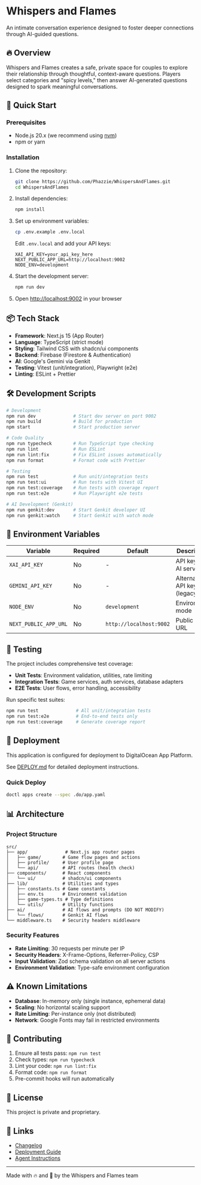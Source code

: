 # Whispers and Flames

An intimate conversation experience designed to foster deeper connections through AI-guided questions.

## 🔥 Overview

Whispers and Flames creates a safe, private space for couples to explore their relationship through thoughtful, context-aware questions. Players select categories and "spicy levels," then answer AI-generated questions designed to spark meaningful conversations.

## 🚀 Quick Start

### Prerequisites

- Node.js 20.x (we recommend using [nvm](https://github.com/nvm-sh/nvm))
- npm or yarn

### Installation

1. Clone the repository:

   ```bash
   git clone https://github.com/Phazzie/WhispersAndFlames.git
   cd WhispersAndFlames
   ```

2. Install dependencies:

   ```bash
   npm install
   ```

3. Set up environment variables:

   ```bash
   cp .env.example .env.local
   ```

   Edit `.env.local` and add your API keys:

   ```
   XAI_API_KEY=your_api_key_here
   NEXT_PUBLIC_APP_URL=http://localhost:9002
   NODE_ENV=development
   ```

4. Start the development server:

   ```bash
   npm run dev
   ```

5. Open [http://localhost:9002](http://localhost:9002) in your browser

## 📦 Tech Stack

- **Framework**: Next.js 15 (App Router)
- **Language**: TypeScript (strict mode)
- **Styling**: Tailwind CSS with shadcn/ui components
- **Backend**: Firebase (Firestore & Authentication)
- **AI**: Google's Gemini via Genkit
- **Testing**: Vitest (unit/integration), Playwright (e2e)
- **Linting**: ESLint + Prettier

## 🛠️ Development Scripts

```bash
# Development
npm run dev              # Start dev server on port 9002
npm run build            # Build for production
npm start                # Start production server

# Code Quality
npm run typecheck        # Run TypeScript type checking
npm run lint             # Run ESLint
npm run lint:fix         # Fix ESLint issues automatically
npm run format           # Format code with Prettier

# Testing
npm run test             # Run unit/integration tests
npm run test:ui          # Run tests with Vitest UI
npm run test:coverage    # Run tests with coverage report
npm run test:e2e         # Run Playwright e2e tests

# AI Development (Genkit)
npm run genkit:dev       # Start Genkit developer UI
npm run genkit:watch     # Start Genkit with watch mode
```

## 🔐 Environment Variables

| Variable              | Required | Default                 | Description                  |
| --------------------- | -------- | ----------------------- | ---------------------------- |
| `XAI_API_KEY`         | No       | -                       | API key for AI services      |
| `GEMINI_API_KEY`      | No       | -                       | Alternative API key (legacy) |
| `NODE_ENV`            | No       | `development`           | Environment mode             |
| `NEXT_PUBLIC_APP_URL` | No       | `http://localhost:9002` | Public app URL               |

## 🧪 Testing

The project includes comprehensive test coverage:

- **Unit Tests**: Environment validation, utilities, rate limiting
- **Integration Tests**: Game services, auth services, database adapters
- **E2E Tests**: User flows, error handling, accessibility

Run specific test suites:

```bash
npm run test              # All unit/integration tests
npm run test:e2e          # End-to-end tests only
npm run test:coverage     # Generate coverage report
```

## 🚢 Deployment

This application is configured for deployment to DigitalOcean App Platform.

See [DEPLOY.md](./DEPLOY.md) for detailed deployment instructions.

### Quick Deploy

```bash
doctl apps create --spec .do/app.yaml
```

## 📊 Architecture

### Project Structure

```
src/
├── app/              # Next.js app router pages
│   ├── game/        # Game flow pages and actions
│   ├── profile/     # User profile page
│   └── api/         # API routes (health check)
├── components/      # React components
│   └── ui/          # shadcn/ui components
├── lib/             # Utilities and types
│   ├── constants.ts # Game constants
│   ├── env.ts       # Environment validation
│   ├── game-types.ts # Type definitions
│   └── utils/       # Utility functions
├── ai/              # AI flows and prompts (DO NOT MODIFY)
│   └── flows/       # Genkit AI flows
└── middleware.ts    # Security headers middleware
```

### Security Features

- **Rate Limiting**: 30 requests per minute per IP
- **Security Headers**: X-Frame-Options, Referrer-Policy, CSP
- **Input Validation**: Zod schema validation on all server actions
- **Environment Validation**: Type-safe environment configuration

## ⚠️ Known Limitations

- **Database**: In-memory only (single instance, ephemeral data)
- **Scaling**: No horizontal scaling support
- **Rate Limiting**: Per-instance only (not distributed)
- **Network**: Google Fonts may fail in restricted environments

## 📝 Contributing

1. Ensure all tests pass: `npm run test`
2. Check types: `npm run typecheck`
3. Lint your code: `npm run lint:fix`
4. Format code: `npm run format`
5. Pre-commit hooks will run automatically

## 📄 License

This project is private and proprietary.

## 🔗 Links

- [Changelog](./CHANGELOG.md)
- [Deployment Guide](./DEPLOY.md)
- [Agent Instructions](./agents.md)

---

Made with 🔥 and 💬 by the Whispers and Flames team
